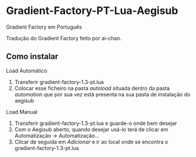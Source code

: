 Gradient-Factory-PT-Lua-Aegisub
===============================

Gradient Factory em Português

Tradução do Gradient Factory feito por ai-chan.


Como instalar
--------------

Load Automático

1. Transferir gradient-factory-1.3-pt.lua
2. Colocar esse ficheiro na pasta _autoload_ situada dentro da pasta _automation_ que por sua vez está presenta na sua pasta de instalação do aegisub


Load Manual

1. Transferir gradient-factory-1.3-pt.lua e guarde-o onde bem desejar
2. Com o Aegisub aberto, quando desejar usá-lo terá de clicar em Automatização -> Automatização...
3. Clicar de seguida em _Adicionar_ e ir ao local onde se encontra o gradient-factory-1.3-pt.lua
